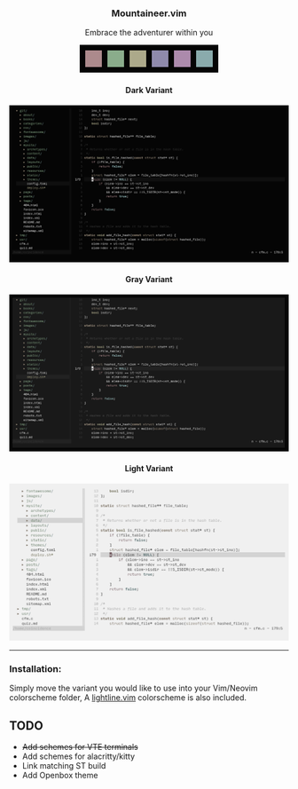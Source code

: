 <h3 align="center">Mountaineer.vim</h2>
<p align="center">Embrace the adventurer within you</p>


<p align="center"

![img](scrots/mountaineer.png)

</p>

<h4 align="center">Dark Variant</h4>

<p align="center"

![img](scrots/dark-variant.png)

</p>

<h4 align="center">Gray Variant</h4>

<p align="center"

![img](scrots/grey-variant.png)

</p>

<h4 align="center">Light Variant</h4>

<p align="center"

![img](scrots/light-variant.png)

</p>

</p>

***

### Installation:
Simply move the variant you would like to use into your Vim/Neovim colorscheme folder, A [lightline.vim](https://github.com/itchyny/lightline.vim) colorscheme is also included.

## TODO

- ~~Add schemes for VTE terminals~~
- Add schemes for alacritty/kitty
- Link matching ST build
- Add Openbox theme
